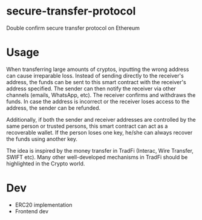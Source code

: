 # secure-transfer-protocol
Double confirm secure transfer protocol on Ethereum

# Usage
When transferring large amounts of cryptos, inputting the wrong address can cause irreparable loss. Instead of sending directly to the receiver's address, the funds can be sent to this smart contract with the receiver's address specified. The sender can then notify the receiver via other channels (emails, WhatsApp, etc). The receiver confirms and withdraws the funds. In case the address is incorrect or the receiver loses access to the address, the sender can be refunded. 

Additionally, if both the sender and receiver addresses are controlled by the same person or trusted persons, this smart contract can act as a recoverable wallet. If the person loses one key, he/she can always recover the funds using another key.

The idea is inspired by the money transfer in TradFi (Interac, Wire Transfer, SWIFT etc). Many other well-developed mechanisms in TradFi should be highlighted in the Crypto world. 

# Dev
* ERC20 implementation
* Frontend dev
